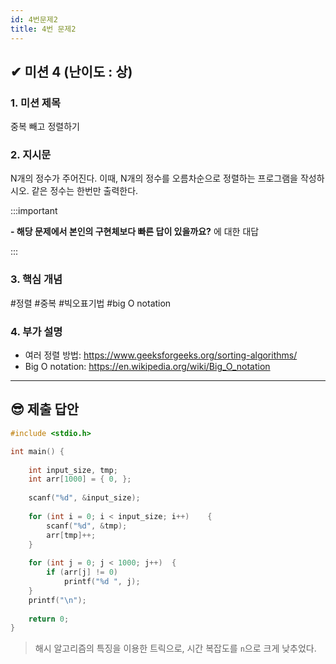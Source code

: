 ```yaml
---
id: 4번문제2
title: 4번 문제2
---
```


## ✔︎ 미션 4 (난이도 : 상)


### 1. 미션 제목

중복 빼고 정렬하기

### 2. 지시문

N개의 정수가 주어진다. 이때, N개의 정수를 오름차순으로 정렬하는 프로그램을 작성하시오. 같은 정수는 한번만 출력한다.

:::important

**- 해당 문제에서 본인의 구현체보다 빠른 답이 있을까요?** 에 대한 대답

:::


### 3. 핵심 개념

#정렬 #중복 #빅오표기법 #big O notation

### 4. 부가 설명
- 여러 정렬 방법: https://www.geeksforgeeks.org/sorting-algorithms/
- Big O notation: https://en.wikipedia.org/wiki/Big_O_notation

---

## 😎 제출 답안

```c
#include <stdio.h>

int main() {
    
    int input_size, tmp;
    int arr[1000] = { 0, };
        
    scanf("%d", &input_size);
    
	for (int i = 0; i < input_size; i++)	{
		scanf("%d", &tmp);
		arr[tmp]++;
	}
        
	for (int j = 0; j < 1000; j++)	{
		if (arr[j] != 0)
			printf("%d ", j);
	}
    printf("\n");
    
	return 0;
}
```

> 해시 알고리즘의 특징을 이용한 트릭으로, 시간 복잡도를 `n`으로 크게 낮추었다.